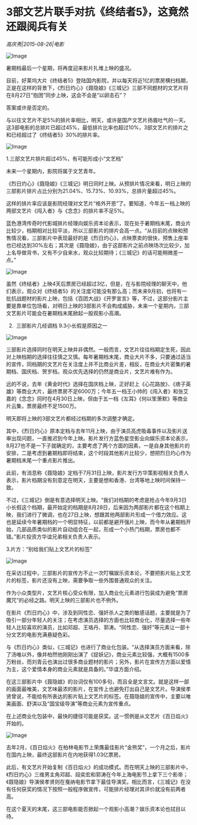 # 3部文艺片联手对抗《终结者5》，这竟然还跟阅兵有关

*高庆秀|2015-08-26|电影*

![Image](http://si1.go2yd.com/get-image/0HjsK2LjvrU)

暑期档最后一个星期，将再度迎来影片扎堆上映的盛况。

目前，好莱坞大片《终结者5》登陆国内影院，并以每天将近1亿的票房横扫档期，正是在这样的背景下，《烈日灼心》《聂隐娘》《三城记》三部不同题材的文艺片将在8月27日“抱团”同步上映，这会不会是“以卵击石”？

答案或许是否定的。

与以往文艺片不足5%的排片率相比，明天，或许是国产文艺片扬眉吐气的一天。这3部电影的总排片已超过45%，最低排片比率也超过10%，3部文艺片的排片之和已经超过了《终结者5》30%的排片率。

![Image](http://si1.go2yd.com/get-image/0HjsK9MgVzE)

1.三部文艺片排片超过45%，有可能形成小“文艺档”

未来一个星期内，影院将属于文艺青年。

《烈日灼心》《聂隐娘》《三城记》明日同时上映。从预排片情况来看，明日上映的三部影片排片占比分别为21.04%、15.73%、10.93%，总排片量超过45%。

这样的排片率应该是影院经理对文艺片“格外开恩”了。要知道，今年五一档上映的两部文艺片《闯入者》与《念念》的排片率不足5%。

蓝色港湾传奇时代影城排片经理向娱乐资本论表示，现在处于暑期档末尾，商业片比较少，档期相对比较平淡，所以三部影片的排片会高一点。“从目前的点映和预售情况看，三部影片中表现最好的是《烈日灼心》，点映票卖的很快，预售上座率也已经达到30%左右；其次是《聂隐娘》，由于这部影片之前点映场次比较少，加上名导做背书，又有不少自来水，观众比较期待；《三城记》的话可能稍微差一点。”

![Image](http://si1.go2yd.com/get-image/0HjsK84CGtE)

虽然《终结者》上映4天后票房已经超过3亿，但是，在与影院经理的聊天中，他们表示，观众对《终结者5》的关注度可能没有那么高；而未来9月初，也将有一批抗战题材的影片上映，包括《百团大战》《开罗宣言》等，不过，这部分影片主要是靠单位包场看，对明日上映的3部影片不会构成威胁，未来一个星期内，三部文艺影片可能会在暑期档末尾掀起一股观影小高潮。

2.  三部影片几经调档 9.3小长假是原因之一

![Image](http://si1.go2yd.com/get-image/0HjsK6kui1o)

三部影片选择同时在明天上映并非偶然。一般而言，文艺片往往档期定生死，因此对上映档期的选择往往慎之又慎。每年暑期档末尾，商业大片不多，只要通过适当的宣传，同档期的文艺片在关注度上并不比商业片差，相反，在商业大片密集的暑期档、国庆档、贺岁档，观众优先选择的仍然是商业片，文艺片难有作为。

远的不说，去年《黄金时代》选择在国庆档上映，正好赶上《心花路放》、《痞子英雄》等商业大片，最终票房不足6000万；今年五一档王小帅的《闯入者》和张艾嘉的《念念》同时在4月30日上映，但由于五一档《左耳》《何以笙箫默》等商业片云集，票房最终不足1500万。

明天即将上映的3部文艺片都经过档期的多次调整才确定。

其中，《烈日灼心》原本定档与去年11月上映，由于演员高虎吸毒事件以及影片送审出现问题，一直推迟到今年上映。影片发行方蓝色星空影业向娱乐资本论表示，8月27也不是一下子就确定的，主要考虑了两个方面的因素，一是自身其他影片的安排，二是考虑到暑期档即将结束，这个时段其他影片比较少，想把烈日灼心作为暑期档末尾一个重点影片推出。

此前，有消息称《聂隐娘》定档于7月31日上映，影片发行方华策影视相关负责人表示，影片档期没有刻意定在明天，主要是想和香港、台湾等地上映时间保持一致。

不过，《三城记》倒是有意选择明天上映。“我们对档期的考虑是抢占今年9月3日小长假这个档期，最开始定的档期是8月28日，后来因为两部影片都在这个档期上映，我们进行了微调，也在27日上映，想跟其他两部影片形成一个借力效应。这也是延续今年暑期档的一个明显特征，以前都是避开强片上映，而今年从暑期档开始，几部品质类似的影片自动组合在一起，形成一个小热门档期，票房也都不错。”影片投资方华谊兄弟相关负责人表示。

3.片方：“别给我们贴上文艺片的标签”

![Image](http://si1.go2yd.com/get-image/0HjsK3pJir2)

在采访过程中，三部影片的宣传方不止一次叮嘱娱乐资本论，不要把影片贴上文艺片的标签，影片还没有上映，需要争取一些外围普通观众的关注。

作为小众类型片，文艺片核心受众有限，加入商业化元素进行包装成为避免“票房魔咒”的必经之路。明天上映的三部影片也不例外。

在影片《烈日灼心》中，涉及到同性恋、强奸杀人之类的敏感话题，主要就是为了吸引一部分年轻人的关注；在考虑演员选择的方面也比较商业化，尽量选择一些年轻人比较喜欢的演员，比如邓超、王珞丹、郭涛。“同性恋、强奸”等元素让一部十分文艺的电影充满悬疑色彩。

与《烈日灼心》类似，《三城记》也进行了商业化包装。“从选择演员方面来看，除了汤唯以外，像井柏然他刚刚出演了《捉妖记》，商业元素比较强，大概有1500多万粉丝，而刘青云也演出过很多商业题材的影片；另外，影片在宣传方方面以爱情为主，这个爱情本身的商业元素就是具备的。”华谊方面介绍。

在这三部影片中《聂隐娘》的台词仅有100多句，而且全是文言文。就是这样一部的画面最唯美，文艺味最浓的影片，在宣传上也避免打出自己是文艺片。导演侯孝贤曾说，不能给有所表达的影片贴上文艺片的标签。在聂隐娘的宣传中，主要以唯美画面、舒淇以及“国宝级导演”等商业元素为宣传重点。

在上述商业化包装中，最快的捷径可能是获奖。这一惯例是从文艺片《百日焰火》开始的。

![Image](http://si1.go2yd.com/get-image/0HjsK5NT3mi)

去年2月，《百日焰火》在柏林电影节上荣膺最佳影片“金熊奖”，一个月之后，影片在国内上映，最终这部影片在内地获得1.03亿票房。

此后，有文艺片开始复制《百日焰火》的成功模式。而在明天上映的三部影片中，《烈日灼心》三维男主角邓超、段奕宏和郭涛在今年上海电影节上拿下三个影帝；《聂隐娘》导演侯孝贤则在戛纳电影节拿下最佳导演奖。相比而言，《三城记》在没有任何获奖的情况下按照一般程序做宣传，可能排片经理对其评价就没有前两者高。

在这个夏天的末尾，这三部电影能否掀起一个观影小高潮？娱乐资本论也拭目以待。


